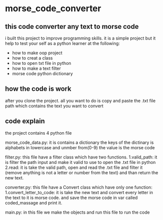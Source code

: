 # morse_code_converter

## this code converter any text to morse code

i built this project to improve programming skills. 
it is a simple project but it help to test your self as a python learner at the following:

* how to make oop project
* how to creat a class
* how to open txt file in python
* how to make a text filter
* morse code python dictionary

## how the code is work

after you clone the project.
all you want to do is copy and paste the .txt file path which contains the text you want to convert

## code explain

the project contains 4 python file

morse_code_data.py: it is contains a dictionary the keys of the dictinary is alphabets in lowercase and unmber from(0-9)  the value is the morse code

filter.py: this file have a filter class which have two functions.
           1.valid_path: it is filter the path input and make it valid to use to open the .txt file in python
           2.read: it is take the valid path, open and read the .txt file and
                   filter it (remove anything is not a letter or number from the text) and than return the new text.

converter.py: this file have a Convert class which have only one function:
           1.convert_letter_to_code: it is take the new text and convert every letter in the text to it is morse code.
                                     and save the morse code in var called coded_massage and print it. 

main.py: in this file we make the objects and run this file to run the code                                     
 
